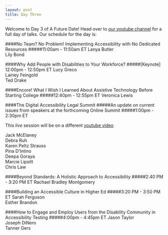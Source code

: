 ```yaml
---
layout: post
title: Day Three
---
```


Welcome to Day 3 of A Future Date! Head over to [our youtube channel](https://www.youtube.com/watch?v=qsifjAR2r14) for a full day of talks. Our schedule for the day is:

####No Team? No Problem! Implementing Accessibility with No Dedicated Resources
#####11:00am - 11:50am ET
Lanya Butler <br>
Lily Bond <br>


####Why Add People with Disabilities to Your Workforce?
#####[Keynote] 12:00pm - 12:50pm ET
Lucy Greco <br>
Lainey Feingold<br>
Ted Drake<br>


####Encore! What I Wish I Learned About Assistive Technology Before Starting College
#####12:40pm - 12:55pm ET
Veronica Lewis<br>

####The Digital Accessibility Legal Summit
#####An update on current issues from speakers at the forthcoming Online Summit
#####1:00pm - 2:30pm ET
<p>
This <em>live</em> session will be on a different <a href="https://youtube.com/c/AFutureDate/live"> youtube video</a>
</p>
Jack McElaney<br>
Debra Ruh<br>
Karen Peltz Strauss <br>
Pina D’Intino<br>
Deepa Goraya<br>
Marcie Lipsitt<br>
Chris Law<br>

####Beyond Standards: A Holistic Approach to Accessibility
#####2:40 PM - 3:20 PM ET
Rachael Bradley Montgomery <br>

####Building an Accessible Culture in Higher Ed
#####3:20 PM - 3:50 PM ET
Sarah Ferguson<br>
Esther Brandon<br>


####How to Engage and Employ Users from the Disability Community in Accessibility Testing
#####4:00pm - 4:45pm ET
Jason Taylor<br>
Joseph DiNero<br>
Tanner Gers
